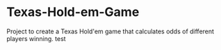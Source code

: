 # Texas-Hold-em-Game

Project to create a Texas Hold'em game that calculates odds of different players winning.
test
